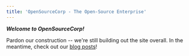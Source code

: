 ```yaml
---
title: 'OpenSourceCorp - The Open-Source Enterprise'
---
```


***Welcome to OpenSourceCorp!***

Pardon our construction -- we're still building out the site overall. In the
meantime, check out our [blog posts](/blog/)!
